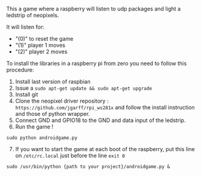 This a game where a raspberry will listen to udp packages and light a ledstrip of neopixels.

It will listen for:
- "(0)" to reset the game
- "(1)" player 1 moves
- "(2)" player 2 moves

To install the libraries in a raspberry pi from zero you need to follow this procedure:
1. Install last version of raspbian
2. Issue a `sudo apt-get update && sudo apt-get upgrade`
3. Install git 
4. Clone the neopixel driver repository : `https://github.com/jgarff/rpi_ws281x` and follow the install instruction and those of python wrapper.
5. Connect GND and GPIO18 to the GND and data input of the ledstrip.
6. Run the game !
```
sudo python androidgame.py
```
7. If you want to start the game at each boot of the raspberry, put this line on `/etc/rc.local` just before the line `exit 0`
```
sudo /usr/bin/python {path to your project}/androidgame.py &
```

